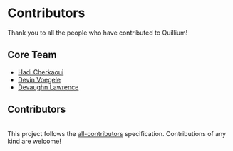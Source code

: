 # Contributors

Thank you to all the people who have contributed to Quillium!

## Core Team

- [Hadi Cherkaoui](https://github.com/HadiCherkaoui)
- [Devin Voegele](https://github.com/devinvoegelee)
- [Devaughn Lawrence](https://github.com/Devaughn-glitch)

## Contributors

<!-- This section will be automatically updated by our scripts -->

<!-- ALL-CONTRIBUTORS-LIST:START - Do not remove or modify this section -->
<!-- prettier-ignore-start -->
<!-- markdownlint-disable -->

<table>
  <tbody>
    <tr>
    </tr>
  </tbody>
</table>


<!-- markdownlint-restore -->
<!-- prettier-ignore-end -->

<!-- ALL-CONTRIBUTORS-LIST:END -->

This project follows the [all-contributors](https://github.com/all-contributors/all-contributors) specification. Contributions of any kind are welcome!
